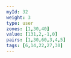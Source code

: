 ```yaml
---
myId: 32
weight: 3
type: user
zones: [1,30,40]
value: [131,2,-1,0]
pairs: [1,30,60,3,4,5]
tags: [6,14,22,27,30]
---
```

